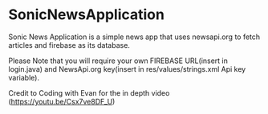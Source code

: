 # SonicNewsApplication
Sonic News Application is a simple news app that uses newsapi.org to fetch articles and firebase as its database.

Please Note that you will require your own FIREBASE URL(insert in login.java) and NewsApi.org key(insert in res/values/strings.xml Api key  variable).

Credit to Coding with Evan for the in depth video (https://youtu.be/Csx7ve8DF_U)
